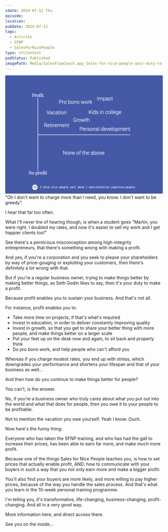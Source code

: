 ```yaml
---
cdate: 2024-07-11 Thu
episode: 
location: 
pubDate: 2024-07-12
tags:
  - Articles
  - SFNP
  - SalesForNicePeople
type: sfcContent
podStatus: Published
imagePath: Media/SalesFlowCoach.app_Sales-for-nice-people-your-duty-to-be-profitable_MartinStellar.png
---
```

![](Media/SalesFlowCoach.app_Sales-for-nice-people-your-duty-to-be-profitable_MartinStellar.png)
"Oh I don't want to charge more than I need, you know. I don't want to be greedy".

I hear that far too often.

What I'll never tire of hearing though, is when a student goes "Martin, you were right. I doubled my rates, and now it's easier to sell my work and I get happier clients too!"

See there's a pernicious misconception among high-integrity entrepreneurs, that there's something wrong with making a profit.

And yes, if you're a corporation and you seek to please your shareholders by way of price-gouging or exploiting your customers, then there's definitely a lot wrong with that.

But if you're a regular business owner, trying to make things better by making better things, as Seth Godin likes to say, then it's your duty to make a profit.

Because profit enables you to sustain your business. And that's not all.

For instance, profit enables you to:

- Take more time on projects, if that's what's required
- Invest in education, in order to deliver constantly improving quality
- Invest in growth, so that you get to share your better thing with more people, and make things better on a larger scale
- Put your feet up on the desk now and again, to sit back and properly think
- Do pro bono work, and help people who can't afford you

Whereas if you charge modest rates, you end up with stress, which downgrades your performance and shortens your lifespan and that of your business as well...

And then how do you continue to make things better for people?

You can't, is the answer.

No, if you're a business owner who truly cares about what you put out into the world and what that does for people, then you owe it to your people to be profitable.

Not to mention the vacation you owe yourself. Yeah I know. Ouch.

Now here's the funny thing:

Everyone who has taken the SFNP training, and who has had the gall to increase their prices, has been able to earn far more, and make much more profit.

Because one of the things Sales for Nice People teaches you, is how to set prices that actually enable profit, AND: how to communicate with your buyers in such a way that you not only earn more and make a bigger profit:

You'll also find your buyers are more likely, and more willing to pay higher prices, because of the way you handle the sales process. And that's what you learn in the 10-week personal training programme.

I'm telling you, it's transformative, life-changing, business-changing, profit-changing. And all in a very good way.

More information here, and direct access there.

See you on the inside...
